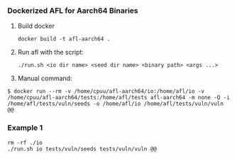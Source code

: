 ### Dockerized AFL for Aarch64 Binaries

1. Build docker
   ```
   docker build -t afl-aarch64 .
   ```

2. Run afl with the script:
   ```
   ./run.sh <io dir name> <seed dir name> <binary path> <args ...>
   ```
   
3. Manual command:
```
$ docker run --rm -v /home/cpuu/afl-aarch64/io:/home/afl/io -v /home/cpuu/afl-aarch64/tests:/home/afl/tests afl-aarch64 -m none -Q -i /home/afl/tests/vuln/seeds -o /home/afl/io /home/afl/tests/vuln/vuln @@
```

### Example 1

```
rm -rf ./io
./run.sh io tests/vuln/seeds tests/vuln/vuln @@
```

